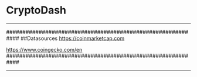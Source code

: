 # CryptoDash
---------------------

############################################################
##Datasources
https://coinmarketcap.com 

https://www.coingecko.com/en
############################################################

---------------------
